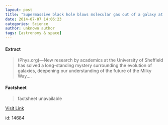 ```yaml
---
layout: post
title: "Supermassive black hole blows molecular gas out of a galaxy at 1 million kilometres per hour"
date: 2014-07-07 14:06:23
categories: Science
author: unknown author
tags: [astronomy & space]
---
```



#### Extract
>(Phys.org)—New research by academics at the University of Sheffield has solved a long-standing mystery surrounding the evolution of galaxies, deepening our understanding of the future of the Milky Way....

#### Factsheet
>factsheet unavailable

[Visit Link](http://phys.org/news323946368.html)

id:   14684


